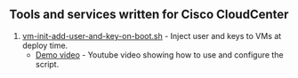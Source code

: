 ## Tools and services written for Cisco CloudCenter

1. [vm-init-add-user-and-key-on-boot.sh](https://github.com/datacenter/cloudcenter-content/tree/master/other/vm-init/vm-init-add-user-and-key-on-boot.sh) - Inject user and keys to VMs at deploy time.
	+ [Demo video](https://www.youtube.com/watch?v=TyZPug8PW9Y) - Youtube video showing how to use and configure the script.
